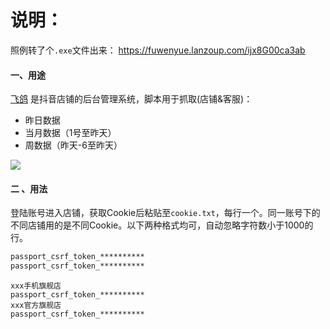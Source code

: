 #  说明：

照例转了个`.exe`文件出来：  https://fuwenyue.lanzoup.com/ijx8G00ca3ab

#### 一、用途

[飞鸽](https://fxg.jinritemai.com/ffa/mshop/homepage/index) 是抖音店铺的后台管理系统，脚本用于抓取(店铺&客服)：

- 昨日数据
- 当月数据（1号至昨天）
- 周数据（昨天-6至昨天）



![](https://gitee.com/fuwenyue/tuchuang/raw/master/utools/16452752394191645275239350.png)

#### 二 、用法

登陆账号进入店铺，获取Cookie后粘贴至`cookie.txt`，每行一个。同一账号下的不同店铺用的是不同Cookie。以下两种格式均可，自动忽略字符数小于1000的行。

```markdown
passport_csrf_token_**********
passport_csrf_token_**********
```

```mark
xxx手机旗舰店
passport_csrf_token_**********
xxx官方旗舰店
passport_csrf_token_**********
```

